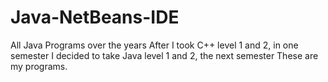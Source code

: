 # Java-NetBeans-IDE
All Java Programs over the years
After I took C++ level 1 and 2, in one semester
I decided to take Java level 1 and 2, the next semester
These are my programs. 
